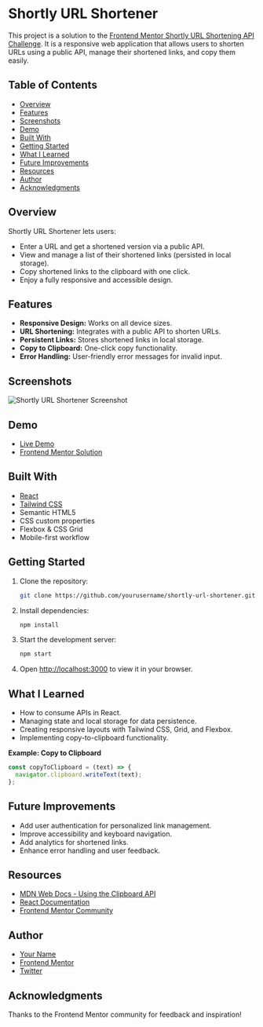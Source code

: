 # Shortly URL Shortener

This project is a solution to the [Frontend Mentor Shortly URL Shortening API Challenge](https://www.frontendmentor.io/challenges/url-shortening-api-landing-page-2ce3ob-G). It is a responsive web application that allows users to shorten URLs using a public API, manage their shortened links, and copy them easily.

## Table of Contents

- [Overview](#overview)
- [Features](#features)
- [Screenshots](#screenshots)
- [Demo](#demo)
- [Built With](#built-with)
- [Getting Started](#getting-started)
- [What I Learned](#what-i-learned)
- [Future Improvements](#future-improvements)
- [Resources](#resources)
- [Author](#author)
- [Acknowledgments](#acknowledgments)

## Overview

Shortly URL Shortener lets users:
- Enter a URL and get a shortened version via a public API.
- View and manage a list of their shortened links (persisted in local storage).
- Copy shortened links to the clipboard with one click.
- Enjoy a fully responsive and accessible design.

## Features

- **Responsive Design:** Works on all device sizes.
- **URL Shortening:** Integrates with a public API to shorten URLs.
- **Persistent Links:** Stores shortened links in local storage.
- **Copy to Clipboard:** One-click copy functionality.
- **Error Handling:** User-friendly error messages for invalid input.

## Screenshots

![Shortly URL Shortener Screenshot](./screenshot.jpg)

## Demo

- [Live Demo](https://your-live-site-url.com)
- [Frontend Mentor Solution](https://your-solution-url.com)

## Built With

- [React](https://reactjs.org/)
- [Tailwind CSS](https://tailwindcss.com/)
- Semantic HTML5
- CSS custom properties
- Flexbox & CSS Grid
- Mobile-first workflow

## Getting Started

1. Clone the repository:
   ```bash
   git clone https://github.com/yourusername/shortly-url-shortener.git
   ```
2. Install dependencies:
   ```bash
   npm install
   ```
3. Start the development server:
   ```bash
   npm start
   ```
4. Open [http://localhost:3000](http://localhost:3000) to view it in your browser.

## What I Learned

- How to consume APIs in React.
- Managing state and local storage for data persistence.
- Creating responsive layouts with Tailwind CSS, Grid, and Flexbox.
- Implementing copy-to-clipboard functionality.

**Example: Copy to Clipboard**
```js
const copyToClipboard = (text) => {
  navigator.clipboard.writeText(text);
};
```

## Future Improvements

- Add user authentication for personalized link management.
- Improve accessibility and keyboard navigation.
- Add analytics for shortened links.
- Enhance error handling and user feedback.

## Resources

- [MDN Web Docs - Using the Clipboard API](https://developer.mozilla.org/en-US/docs/Web/API/Clipboard_API)
- [React Documentation](https://reactjs.org/docs/getting-started.html)
- [Frontend Mentor Community](https://www.frontendmentor.io/community)

## Author

- [Your Name](https://www.your-site.com)
- [Frontend Mentor](https://www.frontendmentor.io/profile/yourusername)
- [Twitter](https://www.twitter.com/yourusername)

## Acknowledgments

Thanks to the Frontend Mentor community for feedback and inspiration!

